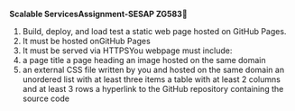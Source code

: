 
**Scalable ServicesAssignment-SESAP ZG583**


1) Build, deploy, and load test a static web page hosted on GitHub Pages.
2) It must be hosted onGitHub Pages
3) It must be served via HTTPSYou webpage must include:
4) a page title a page heading an image hosted on the same domain
5) an external CSS file written by you and hosted on the same domain an unordered list with at least three items a table with at least 2 columns and at least 3 rows a hyperlink to the GitHub repository containing the source code
